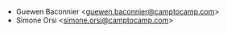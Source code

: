 - Guewen Baconnier \<<guewen.baconnier@camptocamp.com>\>
- Simone Orsi \<<simone.orsi@camptocamp.com>\>

